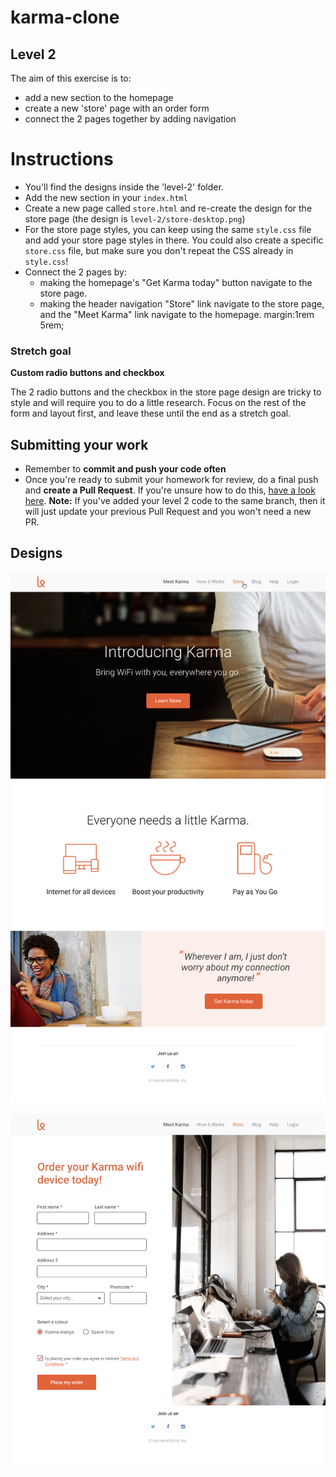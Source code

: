 # karma-clone
## Level 2
The aim of this exercise is to:
-  add a new section to the homepage
-  create a new 'store' page with an order form
-  connect the 2 pages together by adding navigation

# Instructions

- You'll find the designs inside the 'level-2' folder.
- Add the new section in your `index.html`
- Create a new page called `store.html` and re-create the design for the store page (the design is `level-2/store-desktop.png`)
- For the store page styles, you can keep using the same `style.css` file and add your store page styles in there.
You could also create a specific `store.css` file, but make sure you don't repeat the CSS already in `style.css`! 
- Connect the 2 pages by:
  - making the homepage's "Get Karma today" button navigate to the store page.
  - making the header navigation "Store" link navigate to the store page, and the "Meet Karma" link navigate to the homepage.
 margin:1rem 5rem;
### Stretch goal

**Custom radio buttons and checkbox**

The 2 radio buttons and the checkbox in the store page design are tricky to style and will require you to do a little research. Focus on the rest of the form and layout first, and leave these until the end as a stretch goal.

## Submitting your work
 - Remember to **commit and push your code often**
 - Once you're ready to submit your homework for review, do a final push and **create a Pull Request**. If you're unsure how to do this, [have a look here](https://syllabus.codeyourfuture.io/git/cheatsheet/#i-want-to-send-my-code-to-volunteers-pushing).
 **Note:** If you've added your level 2 code to the same branch, then it will just update your previous Pull Request and you won't need a new PR.

## Designs

![Homepage extended design](./homepage-desktop-extended.png)

![Store design](./store-desktop.png)


